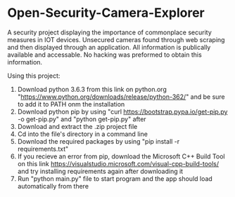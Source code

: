 # Open-Security-Camera-Explorer

A security project displaying the importance of commonplace security measures in IOT devices. Unsecured cameras found through web scraping and then displayed through an application. All information is publically available and accessable. No hacking was preformed to obtain this information.


Using this project:
1. Download python 3.6.3 from this link on python.org "https://www.python.org/downloads/release/python-362/" and be sure to add it to PATH onm the installation
3. Download python pip by using "curl https://bootstrap.pypa.io/get-pip.py -o get-pip.py" and "python get-pip.py" after
4. Download and extract the .zip project file
5. Cd into the file's directory in a command line
6. Download the required packages by using "pip install -r requirements.txt"
7. If you recieve an error from pip, download the Microsoft C++ Build Tool on this link https://visualstudio.microsoft.com/visual-cpp-build-tools/ and try installing requirements again after downloading it
8. Run "python main.py" file to start program and the app should load automatically from there
